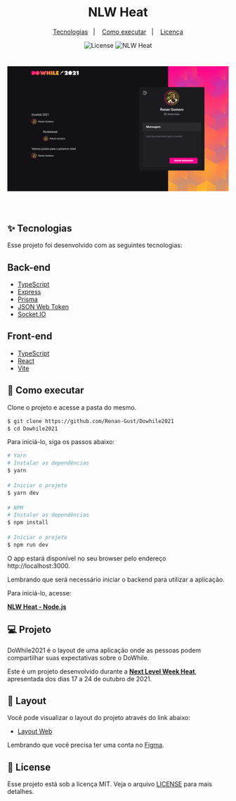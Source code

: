 <h1 align="center">NLW Heat</h1>

<p align="center">
  <a href="#-tecnologias">Tecnologias</a>&nbsp;&nbsp;&nbsp;|&nbsp;&nbsp;&nbsp;
  <a href="#-como-executar">Como executar</a>&nbsp;&nbsp;&nbsp;|&nbsp;&nbsp;&nbsp;
  <a href="#-licença">Licença</a>
</p>

<p align="center">
  <img alt="License" src="https://img.shields.io/static/v1?label=license&message=MIT&color=8257E5&labelColor=000000">
  <img src="https://img.shields.io/static/v1?label=NLW&message=Heat&color=8257E5&labelColor=000000" alt="NLW Heat" />
</p>

<h1 align="center">
    <img alt="dowhile2021" src="./frontend/src/assets/dowhile2021.png" />
</h1>

<br>

## ✨ Tecnologias

Esse projeto foi desenvolvido com as seguintes tecnologias:

## Back-end
- [TypeScript](https://www.typescriptlang.org/)
- [Express](https://expressjs.com/pt-br/)
- [Prisma](https://www.prisma.io/)
- [JSON Web Token](https://jwt.io/)
- [Socket.IO](https://socket.io/)

## Front-end
- [TypeScript](https://www.typescriptlang.org/)
- [React](https://reactjs.org)
- [Vite](https://vitejs.dev/)

## 🚀 Como executar

Clone o projeto e acesse a pasta do mesmo.

```bash
$ git clone https://github.com/Renan-Gust/Dowhile2021
$ cd Dowhile2021
```

Para iniciá-lo, siga os passos abaixo:
```bash
# Yarn
# Instalar as dependências
$ yarn

# Iniciar o projeto
$ yarn dev

# NPM
# Instalar as dependências
$ npm install

# Iniciar o projeto
$ npm run dev
```
O app estará disponível no seu browser pelo endereço http://localhost:3000.

Lembrando que será necessário iniciar o backend para utilizar a aplicação.

Para iniciá-lo, acesse:

**[NLW Heat - Node.js](https://github.com/rocketseat-education/nlw-heat-node)**

## 💻 Projeto

DoWhile2021 é o layout de uma aplicação onde as pessoas podem compartilhar suas expectativas sobre o DoWhile.

Este é um projeto desenvolvido durante a **[Next Level Week Heat](https://nextlevelweek.com/)**, apresentada dos dias 17 a 24 de outubro de 2021.

## 🔖 Layout

Você pode visualizar o layout do projeto através do link abaixo:

- [Layout Web](https://www.figma.com/community/file/1031699316177416916) 

Lembrando que você precisa ter uma conta no [Figma](http://figma.com/).

## 📝 License

Esse projeto está sob a licença MIT. Veja o arquivo [LICENSE](LICENSE) para mais detalhes.
